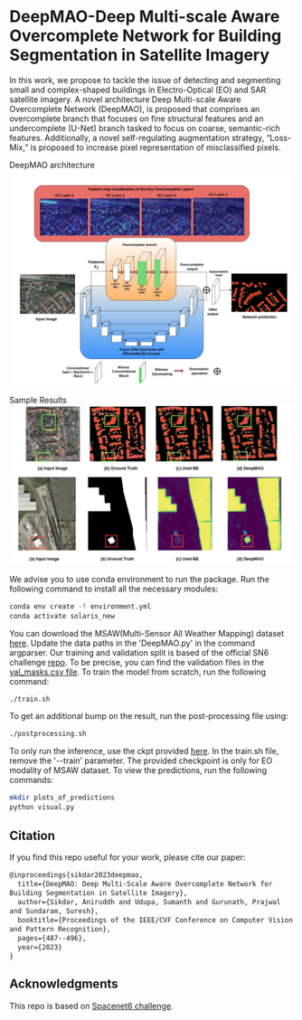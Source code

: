 
# DeepMAO-Deep Multi-scale Aware Overcomplete Network for Building Segmentation in Satellite Imagery

In this work, we propose to tackle the issue of detecting and segmenting small and complex-shaped buildings in Electro-Optical (EO) and SAR satellite imagery. A novel architecture Deep Multi-scale Aware Overcomplete Network (DeepMAO), is proposed that comprises an overcomplete branch that focuses on fine structural features and an undercomplete (U-Net) branch tasked to focus on coarse, semantic-rich features. Additionally, a novel self-regulating augmentation strategy, “Loss-Mix,” is proposed to increase pixel representation of misclassified pixels.


DeepMAO architecture
![](https://github.com/Sumanth181099/DeepMAO/blob/main/pngs/git_deepmao.png)


Sample Results
![](https://github.com/Sumanth181099/DeepMAO/blob/main/pngs/git_deepmao_results.png)

We advise you to use conda environment to run the package. Run the following command to install all the necessary modules:

```sh
conda env create -f environment.yml 
conda activate solaris_new
```
You can download the MSAW(Multi-Sensor All Weather Mapping) dataset [here](https://spacenet.ai/sn6-challenge/).
Update the data paths in the 'DeepMAO.py' in the command argparser. 
Our training and validation split is based of the official SN6 challenge [repo](https://github.com/SpaceNetChallenge/SpaceNet_SAR_Buildings_Solutions/tree/master/1-zbigniewwojna).  To be precise, you can find the validation files in the [val_masks.csv file](https://drive.google.com/file/d/1pccsbwxtUeJoLCKgkTAxrYs6wLAi7mQo/view?usp=sharing).
To train the model from scratch, run the following command:
```sh
./train.sh
```
To get an additional bump on the result, run the post-processing file using:
```sh
./postprocessing.sh
```
To only run the inference, use the ckpt provided [here](https://drive.google.com/drive/folders/111UQvS-vkjjRRCdkzZHGUTlhY9HDKHlc?usp=sharing). In the train.sh file, remove the '--train' parameter. The provided checkpoint is only for EO modality of MSAW dataset.
To view the predictions, run the following commands:
```sh
mkdir plots_of_predictions
python visual.py
```
## Citation

If you find this repo useful for your work, please cite our paper:

```shell
@inproceedings{sikdar2023deepmao,
  title={DeepMAO: Deep Multi-Scale Aware Overcomplete Network for Building Segmentation in Satellite Imagery},
  author={Sikdar, Aniruddh and Udupa, Sumanth and Gurunath, Prajwal and Sundaram, Suresh},
  booktitle={Proceedings of the IEEE/CVF Conference on Computer Vision and Pattern Recognition},
  pages={487--496},
  year={2023}
}
```



<!-- ACKNOWLEDGMENTS -->
## Acknowledgments

This repo is based on [Spacenet6 challenge](https://github.com/SpaceNetChallenge/SpaceNet_SAR_Buildings_Solutions/tree/master/1-zbigniewwojna).




